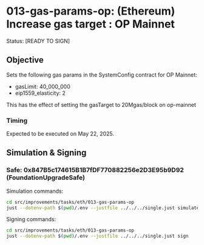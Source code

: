 # 013-gas-params-op: (Ethereum) Increase gas target : OP Mainnet

Status: [READY TO SIGN]

## Objective

Sets the following gas params in the SystemConfig contract for OP Mainnet:
* gasLimit: 40_000_000
* eip1559_elasticity: 2

This has the effect of setting the gasTarget to 20Mgas/block on op-mainnet

### Timing

Expected to be executed on May 22, 2025.

## Simulation & Signing

### Safe: 0x847B5c174615B1B7fDF770882256e2D3E95b9D92 (FoundationUpgradeSafe)
Simulation commands:
```bash
cd src/improvements/tasks/eth/013-gas-params-op
just --dotenv-path $(pwd)/.env --justfile ../../../single.just simulate
```

Signing commands:
```bash
cd src/improvements/tasks/eth/013-gas-params-op
just --dotenv-path $(pwd)/.env --justfile ../../../single.just sign
```

